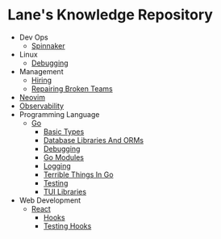 # Lane's Knowledge Repository

- Dev Ops
  * [Spinnaker](dev-ops/spinnaker.md)
- Linux
  * [Debugging](linux/debugging.md)
- Management
  * [Hiring](management/hiring.md)
  * [Repairing Broken Teams](management/repairing-broken-teams.md)
- [Neovim](neovim/README.md)
- [Observability](observability/README.md)
- Programming Language
  - [Go](programming-language/go/README.md)
    * [Basic Types](programming-language/go/basic-types.md)
    * [Database Libraries And ORMs](programming-language/go/database-libraries-and-ORMs.md)
    * [Debugging](programming-language/go/debugging.md)
    * [Go Modules](programming-language/go/go-modules.md)
    * [Logging](programming-language/go/logging.md)
    * [Terrible Things In Go](programming-language/go/terrible-things-in-Go.md)
    * [Testing](programming-language/go/testing.md)
    * [TUI Libraries](programming-language/go/TUI-libraries.md)
- Web Development
  - [React](web-development/react/README.md)
    * [Hooks](web-development/react/hooks.md)
    * [Testing Hooks](web-development/react/testing-hooks.md)

